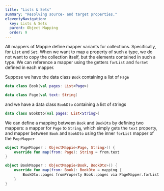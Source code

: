```yaml
---
title: "Lists & Sets"
summary: "Resolving source- and target properties."
eleventyNavigation:
  key: Lists & Sets
  parent: Object Mapping
  order: 9
---
```


All mappers of Mappie define mapper variants for collections. Specifically, for `List` and `Set`. When we want to map a 
property of such a type, we do not want to copy the collection itself, but the elements contained in such a type. We can 
reference a mapper using the getters `forList` and `forSet` defined in each mapper.

Suppose we have the data class `Book` containing a list of `Page`
```kotlin
data class Book(val pages: List<Page>)

data class Page(val text: String)
```
and we have a data class `BookDto` containing a list of strings
```kotlin
data class BookDto(val pages: List<String>)
```

We can define a mapping between `Book` and `BookDto` by defining two mappers: a mapper for `Page` to `String`, which simply
gets the `text` property, and mapper between `Book` and `BookDto` using the inner `forList` mapper of the `PageMapper`
```kotlin
object PageMapper : ObjectMappie<Page, String>() {
    override fun map(from: Page): String = from.text
}

object BookMapper : ObjectMappie<Book, BookDto>() {
    override fun map(from: Book): BookDto = mapping {
        BookDto::pages fromProperty Book::pages via PageMapper.forList
    }
}
```